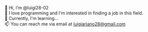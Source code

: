 👋 Hi, I'm @luigi28-02  <br> 
👀 I love programming and I'm interested in finding a job in this field. <br>
🌱 Currently, I'm learning... <br>
📫 You can reach me via email at luigiariano28@gmail.com <br>

<!---
luigi28-02/luigi28-02 is a ✨ special ✨ repository because its `README.md` (this file) appears on your GitHub profile.
You can click the Preview link to take a look at your changes.
--->
